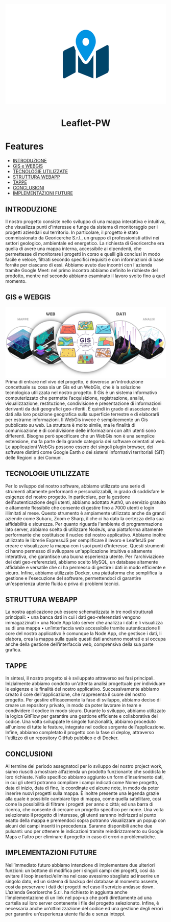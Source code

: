 <br />
<div align="center">
  <a href="https://github.com/othneildrew/Best-README-Template">
    <img src="images/icon.png" alt="Logo" style="width: 600px; height: 314px;">
  </a>
  <h1 align="center">Leaflet-PW</h1>
  </p>
</div>

# Features
-   [INTRODUZIONE](#INTRODUZIONE)
-   [GIS e WEBGIS](#GIS-e-WEBGIS)
-   [TECNOLOGIE UTILIZZATE](#TECNOLOGIE-UTILIZZATE)
-   [STRUTTURA WEBAPP](#STRUTTURA-WEBAPP)
-   [TAPPE](#TAPPE)
-   [CONCLUSIONI](#CONCLUSIONI)
-   [IMPLEMENTAZIONI FUTURE](#IMPLEMENTAZIONI-FUTURE)

## INTRODUZIONE
Il nostro progetto consiste nello sviluppo di una mappa interattiva e intuitiva, che visualizza punti d'interesse e funge da sistema di monitoraggio per i progetti aziendali sul territorio. In particolare, il progetto è stato commissionato da Georicerche S.r.l., un gruppo di professionisti attivi nei settori geologico, ambientale ed energetico. La richiesta di Georicerche era quella di avere una mappa interna, accessibile ai dipendenti, che permettesse di monitorare i progetti in corso e quelli già conclusi in modo facile e veloce, filtrati secondo specifici requisiti e con informazioni di base fornite per ciascuno di essi.
Abbiamo avuto due incontri con l'azienda tramite Google Meet: nel primo incontro abbiamo definito le richieste del prodotto, mentre nel secondo abbiamo esaminato il lavoro svolto fino a quel momento.

## GIS e WEBGIS
![Algorithm schema](./images/webgis.png)
Prima di entrare nel vivo del progetto, è doveroso un’introduzione concettuale su cosa sia un Gis ed un WebGis, che è la soluzione tecnologica utilizzata nel nostro progetto. 
Il Gis è un sistema informativo computerizzato che permette l’acquisizione, registrazione, analisi, visualizzazione, restituzione, condivisione e presentazione di informazioni derivanti da dati geografici geo-riferiti. È quindi in grado di associare dei dati alla loro posizione geografica sulla superficie terrestre e di elaborarli per estrarne informazioni. 
Il WebGis invece è semplicemente un Gis pubblicato su web. La struttura è molto simile, ma le finalità di comunicazione e di condivisione delle informazioni con altri utenti sono differenti. Bisogna però specificare che un WebGis non è una semplice estensione, ma fa parte della grande categoria dei software orientati al web. Le applicazioni WebGis possono essere dei singoli plugin browser, dei software distinti come Google Earth o dei sistemi informativi territoriali (SIT) delle Regioni o dei Comuni.

## TECNOLOGIE UTILIZZATE
Per lo sviluppo del nostro software, abbiamo utilizzato una serie di strumenti altamente performanti e personalizzabili, in grado di soddisfare le esigenze del nostro progetto. In particolare, per la gestione dell'autenticazione degli utenti, abbiamo adottato Auth0, un servizio gratuito e altamente flessibile che consente di gestire fino a 7000 utenti e login illimitati al mese. Questo strumento è ampiamente utilizzato anche da grandi aziende come Subaru, Zoom e Sharp, il che ci ha dato la certezza della sua affidabilità e sicurezza.
Per quanto riguarda l'ambiente di programmazione lato server, abbiamo scelto di utilizzare NodeJs, una piattaforma altamente performante che costituisce il nucleo del nostro applicativo. Abbiamo inoltre utilizzato le librerie ExpressJS per semplificare il lavoro e LeafletJS per creare e visualizzare la mappa con i suoi punti d'interesse. Questi strumenti ci hanno permesso di sviluppare un'applicazione intuitiva e altamente interattiva, che garantisce una buona esperienza utente.
Per l'archiviazione dei dati geo-referenziati, abbiamo scelto MySQL, un database altamente affidabile e versatile che ci ha permesso di gestire i dati in modo efficiente e sicuro. Infine, abbiamo utilizzato Docker, una piattaforma che semplifica la gestione e l'esecuzione del software, permettendoci di garantire un'esperienza utente fluida e priva di problemi tecnici.

## STRUTTURA WEBAPP
La nostra applicazione può essere schematizzata in tre nodi strutturali principali: 
•	una banca dati in cui i dati geo-referenziati vengono immagazzinati
•	una Node App lato server che analizza i dati e li visualizza su di una mappa
•	un’interfaccia web accessibile tramite autenticazione
Il core del nostro applicativo è comunque la Node App, che gestisce i dati, li elabora, crea la mappa sulla quale questi dati andranno mostrati e si occupa anche della gestione dell’interfaccia web, comprensiva della sua parte grafica.

## TAPPE
In sintesi, il nostro progetto si è sviluppato attraverso sei fasi principali. Inizialmente abbiamo condotto un'attenta analisi progettuale per individuare le esigenze e le finalità del nostro applicativo. Successivamente abbiamo creato il core dell'applicazione, che rappresenta il cuore del nostro progetto. Per gestire efficacemente la fase di sviluppo, abbiamo deciso di creare un repository privato, in modo da poter lavorare in team e condividere il codice in modo sicuro. Durante lo sviluppo, abbiamo utilizzato la logica GitFlow per garantire una gestione efficiente e collaborativa del codice. Una volta sviluppate le singole funzionalità, abbiamo proceduto all'unione di tutte le feature, integrate nel codice sorgente dell'applicazione. Infine, abbiamo completato il progetto con la fase di deploy, attraverso l'utilizzo di un repository GitHub pubblico e di Docker. 

## CONCLUSIONI
Al termine del periodo assegnatoci per lo sviluppo del nostro project work, siamo riusciti a mostrare all’azienda un prodotto funzionante che soddisfa le loro richieste. Nello specifico abbiamo aggiunto un form d'inserimento dati, in cui gli utenti potranno compilare i campi indicati come Nome progetto, data di inizio, data di fine, le coordinate ed alcune note, in modo da poter inserire nuovi progetti sulla mappa.
È inoltre presente una legenda grazie alla quale è possibile cambiare tipo di mappa, come quella satellitare, così come la possibilità di filtrare i progetti per anno o città; ed una barra di ricerca, che consente di cercare un progetto specifico per nome.
Una volta selezionato il progetto di interesse, gli utenti saranno indirizzati al punto esatto della mappa e premendoci sopra potranno visualizzare un popup con alcuni dei campi inseriti in precedenza. Saranno disponibili anche due pulsanti: uno per ottenere le indicazioni tramite reindirizzamento su Google Maps e l'altro per eliminare il progetto in caso di errori o problematiche.

## IMPLEMENTAZIONI FUTURE
Nell’immediato futuro abbiamo intenzione di implementare due ulteriori funzioni: un bottone di modifica per i singoli campi dei progetti, così da evitare il loop inserisci/elimina nel caso avessimo sbagliato ad inserire un singolo dato, ed un sistema di backup del database al momento assente, così da preservare i dati dei progetti nel caso il servizio andasse down.
L’azienda Georicerche S.r.l. ha richiesto in aggiunta anche l’implementazione di un link nel pop-up che porti direttamente ad una cartella sul loro server contenente i file del progetto selezionato.
Infine, è necessaria anche un’ottimizzazione del codice ed una gestione degli errori per garantire un’esperienza utente fluida e senza intoppi.
